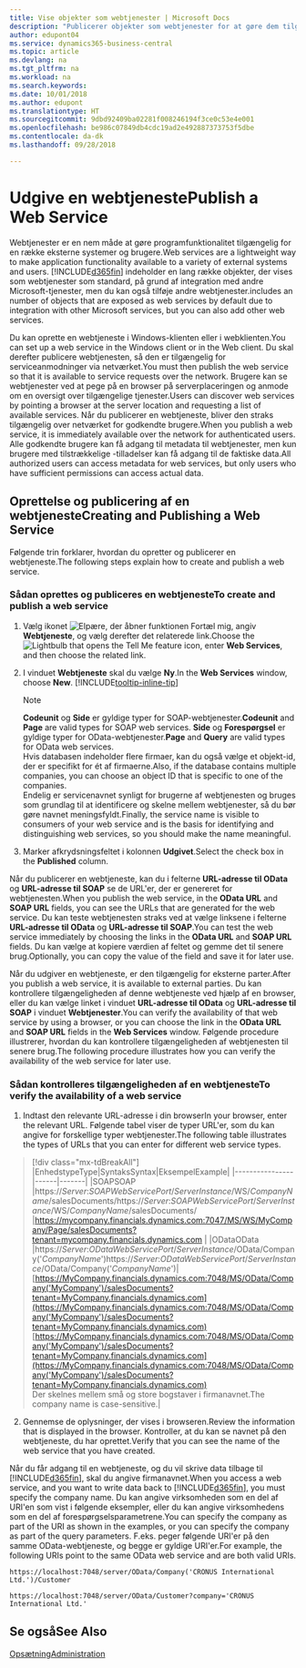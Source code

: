 ```yaml
---
title: Vise objekter som webtjenester | Microsoft Docs
description: "Publicerer objekter som webtjenester for at gøre dem tilgængelige på netværket med det samme."
author: edupont04
ms.service: dynamics365-business-central
ms.topic: article
ms.devlang: na
ms.tgt_pltfrm: na
ms.workload: na
ms.search.keywords: 
ms.date: 10/01/2018
ms.author: edupont
ms.translationtype: HT
ms.sourcegitcommit: 9dbd92409ba02281f008246194f3ce0c53e4e001
ms.openlocfilehash: be986c07849db4cdc19ad2e492887373753f5dbe
ms.contentlocale: da-dk
ms.lasthandoff: 09/28/2018

---
```

# <a name="publish-a-web-service"></a><span data-ttu-id="904bf-103">Udgive en webtjeneste</span><span class="sxs-lookup"><span data-stu-id="904bf-103">Publish a Web Service</span></span>

<span data-ttu-id="904bf-104">Webtjenester er en nem måde at gøre programfunktionalitet tilgængelig for en række eksterne systemer og brugere.</span><span class="sxs-lookup"><span data-stu-id="904bf-104">Web services are a lightweight way to make application functionality available to a variety of external systems and users.</span></span> [!INCLUDE[d365fin](includes/d365fin_md.md)] <span data-ttu-id="904bf-105">indeholder en lang række objekter, der vises som webtjenester som standard, på grund af integration med andre Microsoft-tjenester, men du kan også tilføje andre webtjenester.</span><span class="sxs-lookup"><span data-stu-id="904bf-105">includes an number of objects that are exposed as web services by default due to integration with other Microsoft services, but you can also add other web services.</span></span>  

<span data-ttu-id="904bf-106">Du kan oprette en webtjeneste i Windows-klienten eller i webklienten.</span><span class="sxs-lookup"><span data-stu-id="904bf-106">You can set up a web service in the Windows client or in the Web client.</span></span> <span data-ttu-id="904bf-107">Du skal derefter publicere webtjenesten, så den er tilgængelig for serviceanmodninger via netværket.</span><span class="sxs-lookup"><span data-stu-id="904bf-107">You must then publish the web service so that it is available to service requests over the network.</span></span> <span data-ttu-id="904bf-108">Brugere kan se webtjenester ved at pege på en browser på serverplaceringen og anmode om en oversigt over tilgængelige tjenester.</span><span class="sxs-lookup"><span data-stu-id="904bf-108">Users can discover web services by pointing a browser at the server location and requesting a list of available services.</span></span> <span data-ttu-id="904bf-109">Når du publicerer en webtjeneste, bliver den straks tilgængelig over netværket for godkendte brugere.</span><span class="sxs-lookup"><span data-stu-id="904bf-109">When you publish a web service, it is immediately available over the network for authenticated users.</span></span> <span data-ttu-id="904bf-110">Alle godkendte brugere kan få adgang til metadata til webtjenester, men kun brugere med tilstrækkelige -tilladelser kan få adgang til de faktiske data.</span><span class="sxs-lookup"><span data-stu-id="904bf-110">All authorized users can access metadata for web services, but only users who have sufficient permissions can access actual data.</span></span>

## <a name="creating-and-publishing-a-web-service"></a><span data-ttu-id="904bf-111">Oprettelse og publicering af en webtjeneste</span><span class="sxs-lookup"><span data-stu-id="904bf-111">Creating and Publishing a Web Service</span></span>  
<span data-ttu-id="904bf-112">Følgende trin forklarer, hvordan du opretter og publicerer en webtjeneste.</span><span class="sxs-lookup"><span data-stu-id="904bf-112">The following steps explain how to create and publish a web service.</span></span>  

### <a name="to-create-and-publish-a-web-service"></a><span data-ttu-id="904bf-113">Sådan oprettes og publiceres en webtjeneste</span><span class="sxs-lookup"><span data-stu-id="904bf-113">To create and publish a web service</span></span>  

1.  <span data-ttu-id="904bf-114">Vælg ikonet ![Elpære, der åbner funktionen Fortæl mig](media/ui-search/search_small.png "Fortæl mig, hvad du vil foretage dig"), angiv **Webtjeneste**, og vælg derefter det relaterede link.</span><span class="sxs-lookup"><span data-stu-id="904bf-114">Choose the ![Lightbulb that opens the Tell Me feature](media/ui-search/search_small.png "Tell me what you want to do") icon, enter **Web Services**, and then choose the related link.</span></span>  
2.  <span data-ttu-id="904bf-115">I vinduet **Webtjeneste** skal du vælge **Ny**.</span><span class="sxs-lookup"><span data-stu-id="904bf-115">In the **Web Services** window, choose **New**.</span></span> [!INCLUDE[tooltip-inline-tip](includes/tooltip-inline-tip_md.md)]  

    > [!NOTE]  
    >  <span data-ttu-id="904bf-116">**Codeunit** og **Side** er gyldige typer for SOAP-webtjenester.</span><span class="sxs-lookup"><span data-stu-id="904bf-116">**Codeunit** and **Page** are valid types for SOAP web services.</span></span> <span data-ttu-id="904bf-117">**Side** og **Forespørgsel** er gyldige typer for OData-webtjenester.</span><span class="sxs-lookup"><span data-stu-id="904bf-117">**Page** and **Query** are valid types for OData web services.</span></span>  
    <span data-ttu-id="904bf-118">Hvis databasen indeholder flere firmaer, kan du også vælge et objekt-id, der er specifikt for ét af firmaerne.</span><span class="sxs-lookup"><span data-stu-id="904bf-118">Also, if the database contains multiple companies, you can choose an object ID that is specific to one of the companies.</span></span>  
    <span data-ttu-id="904bf-119">Endelig er servicenavnet synligt for brugerne af webtjenesten og bruges som grundlag til at identificere og skelne mellem webtjenester, så du bør gøre navnet meningsfyldt.</span><span class="sxs-lookup"><span data-stu-id="904bf-119">Finally, the service name is visible to consumers of your web service and is the basis for identifying and distinguishing web services, so you should make the name meaningful.</span></span>

3.  <span data-ttu-id="904bf-120">Marker afkrydsningsfeltet i kolonnen **Udgivet**.</span><span class="sxs-lookup"><span data-stu-id="904bf-120">Select the check box in the **Published** column.</span></span>  

<span data-ttu-id="904bf-121">Når du publicerer en webtjeneste, kan du i felterne **URL-adresse til OData** og **URL-adresse til SOAP** se de URL'er, der er genereret for webtjenesten.</span><span class="sxs-lookup"><span data-stu-id="904bf-121">When you publish the web service, in the **OData URL** and **SOAP URL** fields, you can see the URLs that are generated for the web service.</span></span> <span data-ttu-id="904bf-122">Du kan teste webtjenesten straks ved at vælge linksene i felterne **URL-adresse til OData** og **URL-adresse til SOAP**.</span><span class="sxs-lookup"><span data-stu-id="904bf-122">You can test the web service immediately by choosing the links in the **OData URL** and **SOAP URL** fields.</span></span> <span data-ttu-id="904bf-123">Du kan vælge at kopiere værdien af feltet og gemme det til senere brug.</span><span class="sxs-lookup"><span data-stu-id="904bf-123">Optionally, you can copy the value of the field and save it for later use.</span></span>  

<span data-ttu-id="904bf-124">Når du udgiver en webtjeneste, er den tilgængelig for eksterne parter.</span><span class="sxs-lookup"><span data-stu-id="904bf-124">After you publish a web service, it is available to external parties.</span></span> <span data-ttu-id="904bf-125">Du kan kontrollere tilgængeligheden af denne webtjeneste ved hjælp af en browser, eller du kan vælge linket i vinduet **URL-adresse til OData** og **URL-adresse til SOAP** i vinduet **Webtjenester**.</span><span class="sxs-lookup"><span data-stu-id="904bf-125">You can verify the availability of that web service by using a browser, or you can choose the link in the **OData URL** and **SOAP URL** fields in the **Web Services** window.</span></span> <span data-ttu-id="904bf-126">Følgende procedure illustrerer, hvordan du kan kontrollere tilgængeligheden af webtjenesten til senere brug.</span><span class="sxs-lookup"><span data-stu-id="904bf-126">The following procedure illustrates how you can verify the availability of the web service for later use.</span></span>  

### <a name="to-verify-the-availability-of-a-web-service"></a><span data-ttu-id="904bf-127">Sådan kontrolleres tilgængeligheden af en webtjeneste</span><span class="sxs-lookup"><span data-stu-id="904bf-127">To verify the availability of a web service</span></span>  

1.  <span data-ttu-id="904bf-128">Indtast den relevante URL-adresse i din browser</span><span class="sxs-lookup"><span data-stu-id="904bf-128">In your browser, enter the relevant URL.</span></span> <span data-ttu-id="904bf-129">Følgende tabel viser de typer URL'er, som du kan angive for forskellige typer webtjenester.</span><span class="sxs-lookup"><span data-stu-id="904bf-129">The following table illustrates the types of URLs that you can enter for different web service types.</span></span>  
> [!div class="mx-tdBreakAll"]
> |<span data-ttu-id="904bf-130">Enhedstype</span><span class="sxs-lookup"><span data-stu-id="904bf-130">Type</span></span>|<span data-ttu-id="904bf-131">Syntaks</span><span class="sxs-lookup"><span data-stu-id="904bf-131">Syntax</span></span>|<span data-ttu-id="904bf-132">Eksempel</span><span class="sxs-lookup"><span data-stu-id="904bf-132">Example</span></span>|
> |----------------|------|-------|
> |<span data-ttu-id="904bf-133">SOAP</span><span class="sxs-lookup"><span data-stu-id="904bf-133">SOAP</span></span> |<span data-ttu-id="904bf-134">https://*Server*:*SOAPWebServicePort*/*ServerInstance*/WS/*CompanyName*/salesDocuments/</span><span class="sxs-lookup"><span data-stu-id="904bf-134">https://*Server*:*SOAPWebServicePort*/*ServerInstance*/WS/*CompanyName*/salesDocuments/</span></span> |https://mycompany.financials.dynamics.com:7047/MS/WS/MyCompany/Page/salesDocuments?tenant=mycompany.financials.dynamics.com |
> |<span data-ttu-id="904bf-135">OData</span><span class="sxs-lookup"><span data-stu-id="904bf-135">OData</span></span> |<span data-ttu-id="904bf-136">https://*Server*:*ODataWebServicePort*/*ServerInstance*/OData/Company('*CompanyName*')</span><span class="sxs-lookup"><span data-stu-id="904bf-136">https://*Server*:*ODataWebServicePort*/*ServerInstance*/OData/Company('*CompanyName*')</span></span>|<span data-ttu-id="904bf-137">[https://MyCompany.financials.dynamics.com:7048/MS/OData/Company('MyCompany')/salesDocuments?tenant=MyCompany.financials.dynamics.com](https://MyCompany.financials.dynamics.com:7048/MS/OData/Company('MyCompany')/salesDocuments?tenant=MyCompany.financials.dynamics.com)</span><span class="sxs-lookup"><span data-stu-id="904bf-137">[https://MyCompany.financials.dynamics.com:7048/MS/OData/Company('MyCompany')/salesDocuments?tenant=MyCompany.financials.dynamics.com](https://MyCompany.financials.dynamics.com:7048/MS/OData/Company('MyCompany')/salesDocuments?tenant=MyCompany.financials.dynamics.com)</span></span> <br />    <span data-ttu-id="904bf-138">Der skelnes mellem små og store bogstaver i firmanavnet.</span><span class="sxs-lookup"><span data-stu-id="904bf-138">The company name is case-sensitive.</span></span>|

2.  <span data-ttu-id="904bf-139">Gennemse de oplysninger, der vises i browseren.</span><span class="sxs-lookup"><span data-stu-id="904bf-139">Review the information that is displayed in the browser.</span></span> <span data-ttu-id="904bf-140">Kontroller, at du kan se navnet på den webtjeneste, du har oprettet.</span><span class="sxs-lookup"><span data-stu-id="904bf-140">Verify that you can see the name of the web service that you have created.</span></span>  

<span data-ttu-id="904bf-141">Når du får adgang til en webtjeneste, og du vil skrive data tilbage til [!INCLUDE[d365fin](includes/d365fin_md.md)], skal du angive firmanavnet.</span><span class="sxs-lookup"><span data-stu-id="904bf-141">When you access a web service, and you want to write data back to [!INCLUDE[d365fin](includes/d365fin_md.md)], you must specify the company name.</span></span> <span data-ttu-id="904bf-142">Du kan angive virksomheden som en del af URI'en som vist i følgende eksempler, eller du kan angive virksomhedens som en del af forespørgselsparametrene.</span><span class="sxs-lookup"><span data-stu-id="904bf-142">You can specify the company as part of the URI as shown in the examples, or you can specify the company as part of the query parameters.</span></span> <span data-ttu-id="904bf-143">F.eks. peger følgende URI'er på den samme OData-webtjeneste, og begge er gyldige URI'er.</span><span class="sxs-lookup"><span data-stu-id="904bf-143">For example, the following URIs point to the same OData web service and are both valid URIs.</span></span>  

```  
https://localhost:7048/server/OData/Company('CRONUS International Ltd.')/Customer  
```  

```  
https://localhost:7048/server/OData/Customer?company='CRONUS International Ltd.'  
```  

## <a name="see-also"></a><span data-ttu-id="904bf-144">Se også</span><span class="sxs-lookup"><span data-stu-id="904bf-144">See Also</span></span>  
[<span data-ttu-id="904bf-145">Opsætning</span><span class="sxs-lookup"><span data-stu-id="904bf-145">Administration</span></span>](admin-setup-and-administration.md)  

